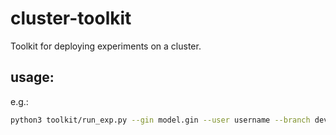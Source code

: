 # cluster-toolkit
Toolkit for deploying experiments on a cluster.
## usage:
e.g.:
```bash
python3 toolkit/run_exp.py --gin model.gin --user username --branch dev
```
